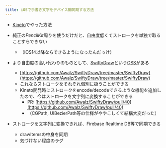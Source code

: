 ```yaml
---
title: iOSで手書き文字をデバイス間同期する方法
---
```


* [Kineto](kineto.md)でやった方法

* 純正の*PencilKit*周りを使うだけだと、自由度低くてストロークを単独で取ることすらできない
  
  * （iOS14以降ならできるようになったんだっけ）
* より自由度の高い代わりのものとして、[SwiftyDraw](SwiftyDraw.md)という[OSS](OSS.md)がある
  
  * [https://github.com/Awalz/SwiftyDraw/tree/master/SwiftyDraw](https://github.com/Awalz/SwiftyDraw/tree/master/SwiftyDraw)
  * これならストロークをそれぞれ個別に扱うことができる
  * Kineto開発時にストロークをencode/decodeできるような機能を追加したので、今はストロークを文字列に変換することができる
    * PR: [https://github.com/Awalz/SwiftyDraw/pull/40](https://github.com/Awalz/SwiftyDraw/pull/40)
    * （CGPath, UIBezierPath等の仕様がややこしくて結構大変だった）
* ストロークを文字列に変換できれば、Firebase Realtime DB等で同期できる
  
  * drawItemsの中身を同期
  * 気づけない程度のラグ
